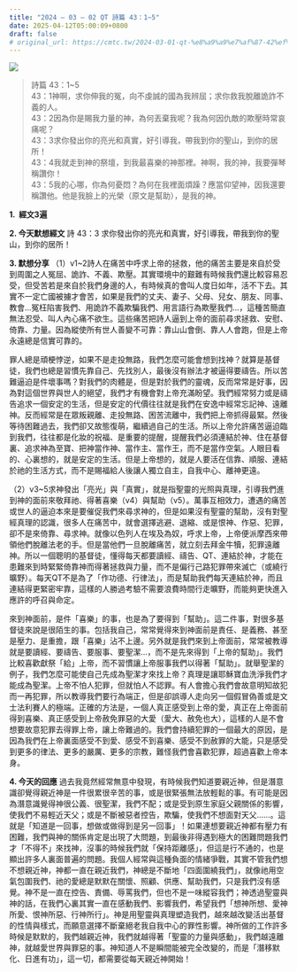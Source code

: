 ```yaml
---
title: "2024 – 03 – 02 QT 詩篇 43：1~5"
date: 2025-04-12T05:00:09+0800
draft: false
# original_url: https://cmtc.tw/2024-03-01-qt-%e8%a9%a9%e7%af%87-42%ef%bc%9a111-2
---
```


![](/images/qt.jpg)
> 詩篇 43：1\~5  
> 43：1神啊，求你伸我的冤，向不虔誠的國為我辨屈；求你救我脫離詭詐不義的人。  
> 43：2因為你是賜我力量的神，為何丟棄我呢？我為何因仇敵的欺壓時常哀痛呢？  
> 43：3求你發出你的亮光和真實，好引導我，帶我到你的聖山，到你的居所！  
> 43：4我就走到神的祭壇，到我最喜樂的神那裡。神啊，我的神，我要彈琴稱讚你！  
> 43：5我的心哪，你為何憂悶？為何在我裡面煩躁？應當仰望神，因我還要稱讚他。他是我臉上的光榮（原文是幫助），是我的神。

**1.  經文3遍**

**2. 今天默想經文**
詩 43：3 求你發出你的亮光和真實，好引導我，帶我到你的聖山，到你的居所！

**3. 默想分享**
（1）v1\~2詩人在痛苦中呼求上帝的拯救，他的痛苦主要是來自於受到周圍之人冤屈、詭詐、不義、欺壓。其實環境中的艱難有時候我們還比較容易忍受，但受苦若是來自於我們身邊的人，有時候真的會叫人度日如年，活不下去。其實不一定亡國被擄才會苦，如果是我們的丈夫、妻子、父母、兒女、朋友、同事、教會…冤枉陷害我們、用詭詐不義欺騙我們、用言語行為欺壓我們…，這種苦簡直無法忍受、叫人內心痛不欲生。這些痛苦把詩人逼到上帝的面前尋求拯救、安慰、倚靠、力量。因為縱使所有世人善變不可靠：靠山山會倒、靠人人會跑，但是上帝永遠總是信實可靠的。

罪人總是頑梗悖逆，如果不是走投無路，我們怎麼可能會想到找神？就算是基督徒，我們也總是習慣先靠自己、先找別人，最後沒有辦法才被逼得要禱告。所以苦難逼迫是件壞事嗎？對我們的肉體是，但是對於我們的靈魂，反而常常是好事，因為對這個世界與世人的絕望，我們才有機會對上帝充滿盼望。我們經常努力或是禱告追求一個安定的生活，但是安定的代價往往就是我們在安逸中經常忘記神、遠離神。反而經常是在眾叛親離、走投無路、困苦流離中，我們把上帝抓得最緊。然後等待困難過去，我們卻又故態復萌，繼續過自己的生活。所以上帝允許痛苦逼迫臨到我們，往往都是化妝的祝福、是重要的提醒，提醒我們必須連結於神、住在基督裏、追求神為至寶、把神當作神、當作主、當作王，而不是當作空氣。人眼目看的、心裏想的，就是安定的生活。但是上帝想的，就是人要活在信靠、順服、連結於祂的生活方式，而不是賜福給人後讓人獨立自主，自我中心、離神更遠。

（2）v3\~5求神發出「亮光」與「真實」，就是指聖靈的光照與真理，引導我們進到神的面前來敬拜祂、得著喜樂（v4）與幫助（v5）。萬事互相效力，遭遇的痛苦或世人的逼迫本來是要催促我們來尋求神的，但是如果沒有聖靈的幫助，沒有對聖經真理的認識，很多人在痛苦中，就會選擇逃避、退縮、或是恨神、作惡、犯罪，卻不是來倚靠、尋求神。就像以色列人在埃及為奴，呼求上帝，上帝便派摩西來帶領他們脫離法老的手。但是當他們一旦脫離痛苦，就立刻去拜金牛犢，犯罪遠離神。所以一個聰明的基督徒，懂得每天都要讀經、禱告、QT、連結於神，才能在患難來到時緊緊倚靠神而得著拯救與力量，而不是偏行己路犯罪帶來滅亡（或繞行曠野）。每天QT不是為了「作功德、行律法」，而是幫助我們每天連結於神，而且連結得更緊密牢靠，這樣的人勝過考驗不需要浪費時間行走曠野，而能夠更快進入應許的呼召與命定。

來到神面前，是件「喜樂」的事，也是為了要得到「幫助」。這二件事，對很多基督徒來說是很陌生的事。包括我自己，常常覺得來到神面前是責任、是義務、甚至是壓力、是重擔，跟「喜樂」沾不上邊。另外就是我們來到上帝面前，常常被教導就是要讀經、要禱告、要服事、要聖潔…，而不是先來得到「上帝的幫助」。我們比較喜歡獻祭「給」上帝，而不習慣讓上帝服事我們以得著「幫助」。就舉聖潔的例子，我們怎麼可能使自己先成為聖潔才來找上帝？真理是讓耶穌寶血洗淨我們才能成為聖潔。上帝不怕人犯罪，但就怕人不認罪。有人會擔心我們會故意明知故犯而一再犯罪，所以教導我們要行為端正，但是卻誤導人走向另一個假冒偽善或是文士法利賽人的極端。正確的方法是，一個人真正感受到上帝的愛，真正在上帝面前得到喜樂、真正感受到上帝赦免罪惡的大愛（愛大、赦免也大），這樣的人是不會想要故意犯罪去得罪上帝，讓上帝難過的。我們會持續犯罪的一個最大的原因，是因為我們在上帝裏面感受不到愛、感受不到喜樂、感受不到赦罪的大能，只是感受到更多的律法、更多的嚴厲、更多的宗教，難怪我們會喜歡犯罪，超過喜歡上帝本身。

**4. 今天的回應**
過去我竟然經常無意中發現，有時候我們知道要親近神，但是潛意識卻覺得親近神是一件很累很辛苦的事，或是很緊張無法放輕鬆的事。有可能是因為潛意識覺得神很公義、很聖潔，我們不配；或是受到原生家庭父親關係的影響，使我們不易輕近天父；或是不斷被惡者控告，欺騙，使我們不想面對天父……。這就是「知道是一回事，想做或做得到是另一回事」！如果連想要親近神都有壓力有困難，我們與神的關係肯定是出現了大問題，到最後非得遇到極大的困難問題我們才「不得不」來找神，沒事的時候我們就「保持距離感」，但這是行不通的，也是顯出許多人裏面普遍的問題。我個人經常與這種負面的情緒爭戰，其實不管我們想不想親近神，神都一直在親近我們，神總是不斷地「四面圍繞我們」，就像祂用空氣包圍我們、祂的愛總是默默在關懷、照顧、供應、幫助我們，只是我們沒有感覺。神不是一直在控告、責備、辱罵我們，但也不是一味縱容我們；神透過聖靈與神的話，在我們心裏其實一直在感動我們、影響我們，希望我們「想神所想、愛神所愛、恨神所惡、行神所行」。神是用聖靈與真理塑造我們，越來越改變活出基督的性情與樣式，而願意選擇不斷棄絕老我自我中心的罪性影響。神所做的工作許多時候是默默的，我們越親近神，我們就越得著「聖靈的力量與感動」，我們越遠離神，就越愛世界與罪惡的事。神知道人不是瞬間能被完全改變的，而是「潛移默化、日進有功」，這一切，都需要從每天親近神開始！
